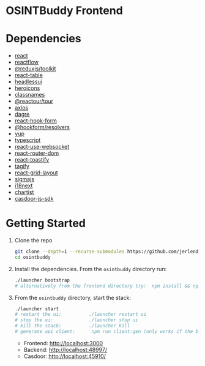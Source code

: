 # OSINTBuddy Frontend

# Dependencies
- [react](https://react.dev/)
- [reactflow](https://www.npmjs.com/package/reactflow)
- [@reduxjs/toolkit](https://www.npmjs.com/package/@reduxjs/toolkit)
- [react-table](https://www.npmjs.com/package/react-table)
- [headlessui](https://headlessui.com)
- [heroicons](https://heroicons.dev/)
- [classnames](https://jedwatson.github.io/classnames/)
- [@reactour/tour](https://www.npmjs.com/package/@reactour/tour)
- [axios](https://www.npmjs.com/package/axios)
- [dagre](https://www.npmjs.com/package/dagre)
- [react-hook-form](https://react-hook-form.com/)
- [@hookform/resolvers](https://github.com/react-hook-form/resolvers)
- [yup](https://github.com/jquense/yup)
- [typescript](https://www.typescriptlang.org/)
- [react-use-websocket](https://github.com/robtaussig/react-use-websocket)
- [react-router-dom](https://reactrouter.com/en/main)
- [react-toastify](https://www.npmjs.com/package/react-toastify)
- [tagify](https://github.com/yairEO/tagify)
- [react-grid-layout](https://github.com/react-grid-layout/react-grid-layout)
- [sigmajs](https://www.sigmajs.org/)
- [i18next](https://www.npmjs.com/package/i18next)
- [chartist](https://www.npmjs.com/package/chartist)
- [casdoor-js-sdk](https://www.npmjs.com/package/casdoor-js-sdk)

# Getting Started

  1. Clone the repo
      ```bash
      git clone --depth=1 --recurse-submodules https://github.com/jerlendds/osintbuddy.git 
      cd osintbuddy
      ```

  2. Install the dependencies. From the `osintbuddy` directory run:
      ```bash
      ./launcher bootstrap
      # alternatively from the frontend directory try:  npm install && npm run ui:dev
      ```

  3. From the `osintbuddy` directory, start the stack:
      ```bash
      ./launcher start
      # restart the ui:          ./launcher restart ui
      # stop the ui:             ./launcher stop ui
      # kill the stack:          ./launcher kill
      # generate api client:      npm run client:gen (only works if the backend is up)
      ```
      - Frontend: [http://localhost:3000](http://localhost:3000)
      - Backend: [http://localhost:48997/](http://localhost:48997/)
      - Casdoor: [http://localhost:45910/](http://localhost:45910/)

